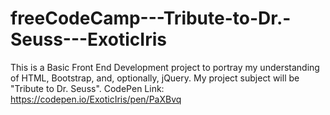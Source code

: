 # freeCodeCamp---Tribute-to-Dr.-Seuss---ExoticIris
This is a Basic Front End Development project to portray my understanding of HTML, Bootstrap, and, optionally, jQuery. My project  subject will be "Tribute to Dr. Seuss".
CodePen Link: https://codepen.io/ExoticIris/pen/PaXBvq
